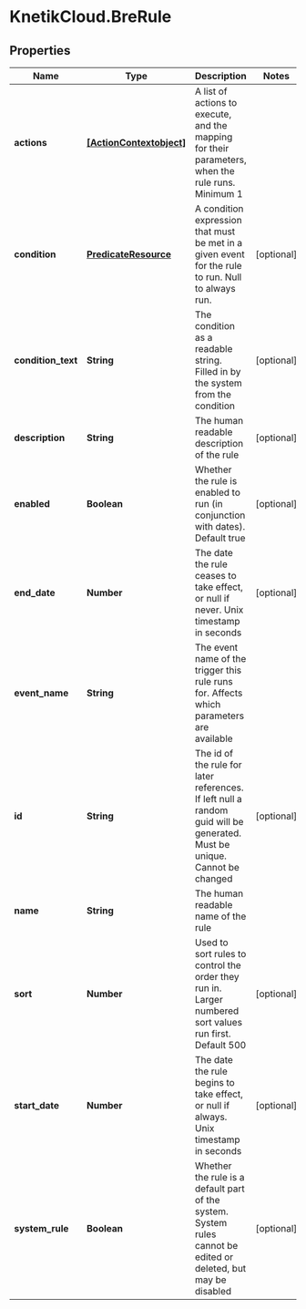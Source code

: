 # KnetikCloud.BreRule

## Properties
Name | Type | Description | Notes
------------ | ------------- | ------------- | -------------
**actions** | [**[ActionContextobject]**](ActionContextobject.md) | A list of actions to execute, and the mapping for their parameters, when the rule runs. Minimum 1 | 
**condition** | [**PredicateResource**](PredicateResource.md) | A condition expression that must be met in a given event for the rule to run. Null to always run. | [optional] 
**condition_text** | **String** | The condition as a readable string. Filled in by the system from the condition | [optional] 
**description** | **String** | The human readable description of the rule | [optional] 
**enabled** | **Boolean** | Whether the rule is enabled to run (in conjunction with dates). Default true | [optional] 
**end_date** | **Number** | The date the rule ceases to take effect, or null if never. Unix timestamp in seconds | [optional] 
**event_name** | **String** | The event name of the trigger this rule runs for. Affects which parameters are available | 
**id** | **String** | The id of the rule for later references. If left null a random guid will be generated. Must be unique. Cannot be changed | [optional] 
**name** | **String** | The human readable name of the rule | 
**sort** | **Number** | Used to sort rules to control the order they run in. Larger numbered sort values run first.  Default 500 | [optional] 
**start_date** | **Number** | The date the rule begins to take effect, or null if always. Unix timestamp in seconds | [optional] 
**system_rule** | **Boolean** | Whether the rule is a default part of the system. System rules cannot be edited or deleted, but may be disabled | [optional] 


